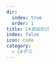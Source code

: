 ```yaml
---
dir:
  index: true
  order: 1
title: C#基础知识
index: false
icon: code
category:
  - C#学习
---
```


<Catalog />
